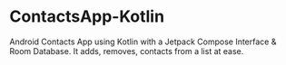 # ContactsApp-Kotlin
Android Contacts App using Kotlin with a Jetpack Compose Interface &amp; Room Database. It adds, removes, contacts from a list at ease. 
